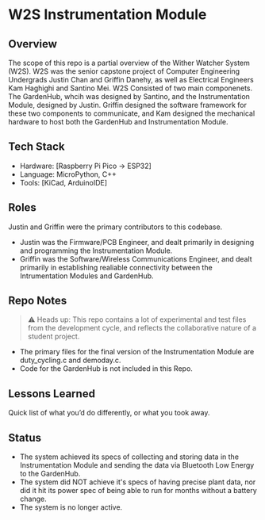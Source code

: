 # W2S Instrumentation Module

## Overview
The scope of this repo is a partial overview of the Wither Watcher System (W2S). W2S was the senior capstone project of Computer Engineering Undergrads Justin Chan and Griffin Danehy, as well as Electrical Engineers Kam Haghighi and Santino Mei.
W2S Consisted of two main componenets. The GardenHub, whcih was designed by Santino, and the Instrumentation Module, designed by Justin. Griffin designed the software framework for these two components to communicate, and Kam designed the mechanical hardware to host both the GardenHub and Instrumentation Module.

## Tech Stack
- Hardware: [Raspberry Pi Pico → ESP32]
- Language: MicroPython, C++
- Tools: [KiCad, ArduinoIDE]

## Roles
Justin and Griffin were the primary contributors to this codebase.
- Justin was the Firmware/PCB Engineer, and dealt primarily in designing and programming the Instrumentation Module.
- Griffin was the Software/Wireless Communications Engineer, and dealt primarily in establishing realiable connectivity between the Intrumentation Modules and GardenHub.

## Repo Notes
> ⚠️ Heads up: This repo contains a lot of experimental and test files from the development cycle, and reflects the collaborative nature of a student project. 
- The primary files for the final version of the Instrumentation Module are duty_cycling.c and demoday.c.
- Code for the GardenHub is not included in this Repo.

## Lessons Learned
Quick list of what you’d do differently, or what you took away.

## Status
- The system achieved its specs of collecting and storing data in the Instrumentation Module and sending the data via Bluetooth Low Energy to the GardenHub.
- The system did NOT achieve it's specs of having precise plant data, nor did it hit its power spec of being able to run for months without a battery change.
- The system is no longer active.
